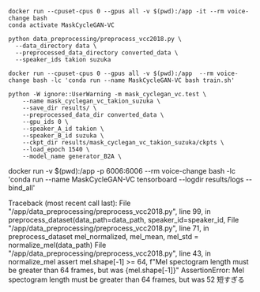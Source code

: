 ```
docker run --cpuset-cpus 0 --gpus all -v $(pwd):/app -it --rm voice-change bash
conda activate MaskCycleGAN-VC
```

```
python data_preprocessing/preprocess_vcc2018.py \
  --data_directory data \
  --preprocessed_data_directory converted_data \
  --speaker_ids takion suzuka
```

```
docker run --cpuset-cpus 0 --gpus all -v $(pwd):/app  --rm voice-change bash -lc 'conda run --name MaskCycleGAN-VC bash train.sh'
```

```
python -W ignore::UserWarning -m mask_cyclegan_vc.test \
    --name mask_cyclegan_vc_takion_suzuka \
    --save_dir results/ \
    --preprocessed_data_dir converted_data \
    --gpu_ids 0 \
    --speaker_A_id takion \
    --speaker_B_id suzuka \
    --ckpt_dir results/mask_cyclegan_vc_takion_suzuka/ckpts \
    --load_epoch 1540 \
    --model_name generator_B2A \
```


docker run -v $(pwd):/app -p 6006:6006 --rm voice-change bash -lc 'conda run --name MaskCycleGAN-VC tensorboard --logdir results/logs --bind_all'

Traceback (most recent call last):
  File "/app/data_preprocessing/preprocess_vcc2018.py", line 99, in <module>
    preprocess_dataset(data_path=data_path, speaker_id=speaker_id,
  File "/app/data_preprocessing/preprocess_vcc2018.py", line 71, in preprocess_dataset
    mel_normalized, mel_mean, mel_std = normalize_mel(data_path)
  File "/app/data_preprocessing/preprocess_vcc2018.py", line 43, in normalize_mel
    assert mel.shape[-1] >= 64, f"Mel spectogram length must be greater than 64 frames, but was {mel.shape[-1]}"
AssertionError: Mel spectogram length must be greater than 64 frames, but was 52
短すぎる
